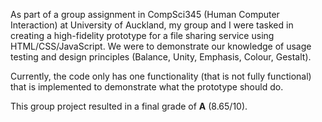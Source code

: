 As part of a group assignment in CompSci345 (Human Computer Interaction) at University of Auckland, my group and I were tasked in creating a high-fidelity prototype for a file sharing service using HTML/CSS/JavaScript. We were to demonstrate our knowledge of usage testing and design principles (Balance, Unity, Emphasis, Colour, Gestalt).

Currently, the code only has one functionality (that is not fully functional) that is implemented to demonstrate what the prototype should do.

This group project resulted in a final grade of **A** (8.65/10).
